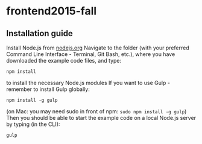 # frontend2015-fall

## Installation guide
Install Node.js from <a href="nodejs.org">nodejs.org</a>
Navigate to the folder (with your preferred Command Line Interface - Terminal, Git Bash, etc.), where you have downloaded the example code files, and type:
<p><code>npm install</code></p> to install the necessary Node.js modules
If you want to use Gulp - remember to install Gulp globally:
<p><code>npm install -g gulp</code></p> 
(on Mac: you may need sudo in front of npm: <code>sudo npm install -g gulp</code>)
Then you should be able to start the example code on a local Node.js server by typing (in the CLI):
<p><code>gulp</code></p>